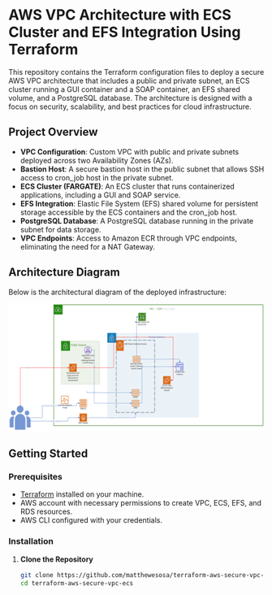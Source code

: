 # AWS VPC Architecture with ECS Cluster and EFS Integration Using Terraform

This repository contains the Terraform configuration files to deploy a secure AWS VPC architecture that includes a public and private subnet, an ECS cluster running a GUI container and a SOAP container, an EFS shared volume, and a PostgreSQL database. The architecture is designed with a focus on security, scalability, and best practices for cloud infrastructure.

## Project Overview

- **VPC Configuration**: Custom VPC with public and private subnets deployed across two Availability Zones (AZs).
- **Bastion Host**: A secure bastion host in the public subnet that allows SSH access to cron_job host in the private subnet.
- **ECS Cluster (FARGATE)**: An ECS cluster that runs containerized applications, including a GUI and SOAP service.
- **EFS Integration**: Elastic File System (EFS) shared volume for persistent storage accessible by the ECS containers and the cron_job host.
- **PostgreSQL Database**: A PostgreSQL database running in the private subnet for data storage.
- **VPC Endpoints**: Access to Amazon ECR through VPC endpoints, eliminating the need for a NAT Gateway.

## Architecture Diagram

Below is the architectural diagram of the deployed infrastructure:

![Architecture Diagram](images/my_ecs_infra.png)

## Getting Started

### Prerequisites

- [Terraform](https://www.terraform.io/downloads.html) installed on your machine.
- AWS account with necessary permissions to create VPC, ECS, EFS, and RDS resources.
- AWS CLI configured with your credentials.

### Installation

1. **Clone the Repository**

   ```bash
   git clone https://github.com/matthewesosa/terraform-aws-secure-vpc-ecs.git
   cd terraform-aws-secure-vpc-ecs
